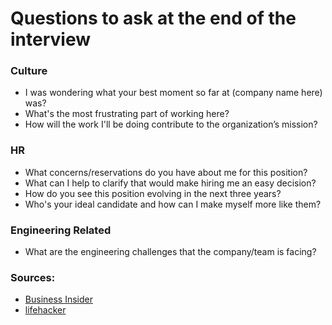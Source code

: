 Questions to ask at the end of the interview
==

### Culture

- I was wondering what your best moment so far at (company name here) was?
- What's the most frustrating part of working here?
- How will the work I'll be doing contribute to the organization’s mission?

### HR

- What concerns/reservations do you have about me for this position?
- What can I help to clarify that would make hiring me an easy decision?
- How do you see this position evolving in the next three years?
- Who's your ideal candidate and how can I make myself more like them?

### Engineering Related

- What are the engineering challenges that the company/team is facing?

### Sources:

- [Business Insider](http://www.businessinsider.sg/impressive-job-interview-questions-2015-3/)
- [lifehacker](http://lifehacker.com/ask-this-question-to-end-your-job-interview-on-a-good-n-1787624433)
